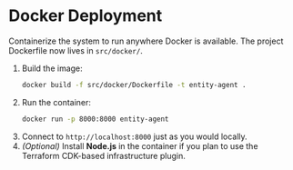 # Docker Deployment

Containerize the system to run anywhere Docker is available. The project
Dockerfile now lives in `src/docker/`.

1. Build the image:
   ```bash
   docker build -f src/docker/Dockerfile -t entity-agent .
   ```
2. Run the container:
   ```bash
   docker run -p 8000:8000 entity-agent
   ```
3. Connect to `http://localhost:8000` just as you would locally.
4. *(Optional)* Install **Node.js** in the container if you plan to use the
   Terraform CDK-based infrastructure plugin.
